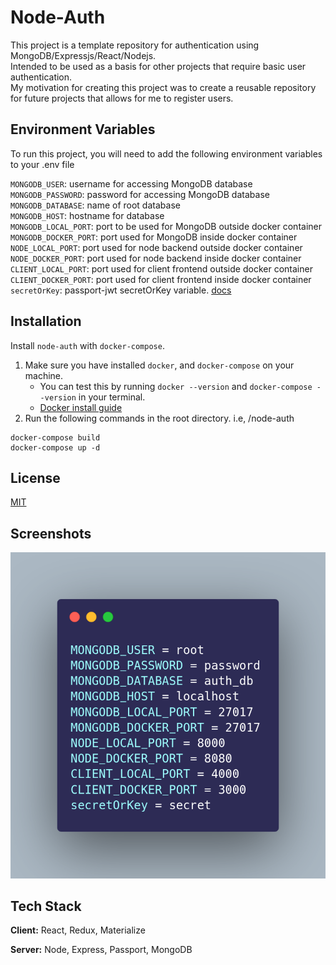 # Node-Auth

This project is a template repository for authentication using MongoDB/Expressjs/React/Nodejs.  
Intended to be used as a basis for other projects that require basic user authentication.  
My motivation for creating this project was to create a reusable repository for future projects that allows for me to register users.

## Environment Variables

To run this project, you will need to add the following environment variables to your .env file

`MONGODB_USER`: username for accessing MongoDB database    
`MONGODB_PASSWORD`: password for accessing MongoDB database  
`MONGODB_DATABASE`: name of root database  
`MONGODB_HOST`: hostname for database  
`MONGODB_LOCAL_PORT`: port to be used for MongoDB outside docker container  
`MONGODB_DOCKER_PORT`: port used for MongoDB inside docker container  
`NODE_LOCAL_PORT`: port used for node backend outside docker container    
`NODE_DOCKER_PORT`: port used for node backend inside docker container   
`CLIENT_LOCAL_PORT`: port used for client frontend outside docker container  
`CLIENT_DOCKER_PORT`: port used for client frontend inside docker container  
`secretOrKey`: passport-jwt secretOrKey variable. [docs](https://www.passportjs.org/packages/passport-jwt/)

## Installation

Install `node-auth` with `docker-compose`.  

1. Make sure you have installed `docker`, and `docker-compose` on your machine.  
    * You can test this by running `docker --version` and `docker-compose --version` in your terminal.
    * [Docker install guide](https://docs.docker.com/get-docker/)
2. Run the following commands in the root directory. i.e, /node-auth

```
docker-compose build
docker-compose up -d
```

    
## License

[MIT](https://choosealicense.com/licenses/mit/)


## Screenshots

![Example .env file](/example-env.png)


## Tech Stack

**Client:** React, Redux, Materialize

**Server:** Node, Express, Passport, MongoDB


